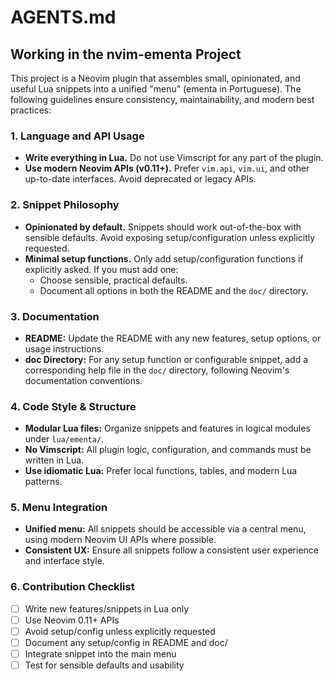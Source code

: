 # AGENTS.md

## Working in the nvim-ementa Project

This project is a Neovim plugin that assembles small, opinionated, and useful Lua snippets into a unified "menu" (ementa in Portuguese). The following guidelines ensure consistency, maintainability, and modern best practices:

### 1. Language and API Usage
- **Write everything in Lua.** Do not use Vimscript for any part of the plugin.
- **Use modern Neovim APIs (v0.11+).** Prefer `vim.api`, `vim.ui`, and other up-to-date interfaces. Avoid deprecated or legacy APIs.

### 2. Snippet Philosophy
- **Opinionated by default.** Snippets should work out-of-the-box with sensible defaults. Avoid exposing setup/configuration unless explicitly requested.
- **Minimal setup functions.** Only add setup/configuration functions if explicitly asked. If you must add one:
  - Choose sensible, practical defaults.
  - Document all options in both the README and the `doc/` directory.

### 3. Documentation
- **README:** Update the README with any new features, setup options, or usage instructions.
- **doc Directory:** For any setup function or configurable snippet, add a corresponding help file in the `doc/` directory, following Neovim's documentation conventions.

### 4. Code Style & Structure
- **Modular Lua files:** Organize snippets and features in logical modules under `lua/ementa/`.
- **No Vimscript:** All plugin logic, configuration, and commands must be written in Lua.
- **Use idiomatic Lua:** Prefer local functions, tables, and modern Lua patterns.

### 5. Menu Integration
- **Unified menu:** All snippets should be accessible via a central menu, using modern Neovim UI APIs where possible.
- **Consistent UX:** Ensure all snippets follow a consistent user experience and interface style.

### 6. Contribution Checklist
- [ ] Write new features/snippets in Lua only
- [ ] Use Neovim 0.11+ APIs
- [ ] Avoid setup/config unless explicitly requested
- [ ] Document any setup/config in README and doc/
- [ ] Integrate snippet into the main menu
- [ ] Test for sensible defaults and usability
